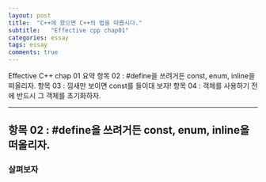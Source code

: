 ```yaml
---
layout: post
title:  "C++에 왔으면 C++의 법을 따릅시다."
subtitle:   "Effective cpp chap01"
categories: essay
tags: essay
comments: true
---
```


Effective C++ chap 01 요약
항목 02 : #define을 쓰려거든 const, enum, inline을 떠올리자.
항목 03 : 낌새만 보이면 const를 들이대 보자!
항목 04 : 객체를 사용하기 전에 반드시 그 객체를 초기화하자.

---
## 항목 02 : #define을 쓰려거든 const, enum, inline을 떠올리자.


### 살펴보자

